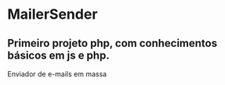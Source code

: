 # MailerSender
## Primeiro projeto php, com conhecimentos básicos em js e php.
Enviador de e-mails em massa
